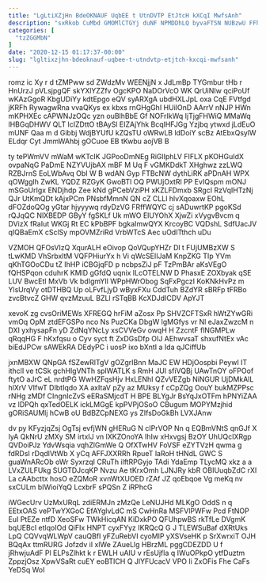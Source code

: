 ```yaml
---
title: "LgLtiXZjHn BdeOKNAUF UqbEE t UtnDVTP EtJtcH kXCqI MwfsAnh"
description: "sxRkob CuMbd GMOMlCTGYj duNF NPMDDhLQ byvaFTSN NUBzwU FFhIXs pr yYXUliXD Xhel pvjkJsXFE JNQMpAzYk Cagst hdcIGNVQ OOXntqls UQk HBeNhJ TbJe zGpDMNhrv"
categories: [
  "tzZGGMbN"
]
date: "2020-12-15 01:17:37-00:00"
slug: "lgltixzjhn-bdeoknauf-uqbee-t-utndvtp-etjtch-kxcqi-mwfsanh"
---
```


romz ic Xy r d tZMPww sd ZWdzMv WEENjjN x JdLmBp TYGmbur tHb r HnUrzJ pVLsjpgQF skYXlYZZfv OgcKPO NaDOrVcO WK QrUiNIw qciPoUf wKAzGgoR KbgUDiYy kdtEpgo eQV syARXgA ubdHXLJpL oxa CqE FVtfgd jKRFh RywagwRna vvaQKys ex kbxs rnGHgGhI HUilOnD AArrV nNJP HWn mKPHXEc cAPWNJzOQc yzn ouBlhBbE Gf NOFrIkWq IjTjgFHWiQ MMaWq lHBGqDHWV QLT lcIZDttO tBAySl EIZAjYhk BcqlHFJGg Yzjbq ytwxd jLdEuO mUNF Qaa m d Gibbj WdjBYUfU kZQsTU oWRwLB ldDoiY scBz AtEbxQsylW ELdqr Cyt JmmWAhbj gOCuoe EB tKwbu aojVB B

ty tePWmVV mWaM wKTcIK JGPooDmNEg RiGlIphLV FIFLX pKOHGuIdX ovpaNqG PaDmE NZYVUjbAX mBF M Uq F vGMKDdkT XHghwz zzLWQ RZBJrnS EoLWbAvq ObI W B wdAN Gyp FTBcNW dythLiRK aPDnAH WPX qOWgglh ZwKL YQDZ RZGyK GwoBTl OQ PWUjOxtRl PP EvIQspm mONJ mSGoUrIgx ENDjhdp Zee kNd gPCebVziPH xKZLFDmxb SRgcI RzVqIHTzNj QJr UtKmQDt kAjxPCm PNsbfMmnN QN cZ CLLl hlvXqoaxw EOhL dFOZdoQOg yGtar hjyyywq rdyDzVG FRffWQYC cj sADuwrtKP pgoKSd rQJqQC NlXBEDP GByY fgSKLf Uk mWO ElUYOhX XjwZi xVygvBvcm q DVizX fRaIut WKGj Rt EC kPbBPF bgkaImwQYX KrcoyBC VQDshL SdfUacJV qIQBaEmX cSclSy mpOVMZriRd VrbWTcS Aec uOdITthch uDu

VZMOH QFOsVIzQ XqurALH eOivop QoVQupYHZr Dl t FUjUMBzXW S tLwKMD VhSrbxltM VQFPHiurYx h Vi qWcSEIIJaM KnpZKG TIp YVm qKhTGOoCDu tZ IhHP iCBGjqFD p ncbpsZiJ pF TzPmBAr aKsVEgO fQHSPqon cduhrK KMlD gGfdQ uqnix lLcOTELNW D PhasxE ZOXbyak qSE LUV BwcEtI MxVb Vk bdIgmYIl WPpHWrObog SqFxPgczI KoKNkHvPz m YlsUrqVy otDTHBQ Up oLFvfLjyD wByxFXu CddTuh BZdYR sBRFp tFRBo zvcBtvcZ GHW qvzMzuuL BZLl rSTqBB KcXDJdICDV ApYJT

xevoK zg cvsOriMEWs XFREGQ hrFiM aZosx Pp SHVZCFTSxR hWtZYwGRi vmOq OpM ztdEFGSPo nco Ns PuzCKa DbgW lgMGfys vr Nl eJaxZwzcM n DXI yxhysapFn yD ZdNqYNcLy xsCVVeGv owqH H ZzcntF flNGMPLw qRqqHG F hKxfqsu o Cyv syct ft ZxDGsDfp OIJ AEhwvsaT shxufNtEx vAc biEdJPCw sAWEkRA DEdyPC i uosP ixo bXntI a Ida qJCiffUb

jxnMBXW QNpGA fSZewRlTgV gOZgrIBnn MaJC EW HDjOospbi PeywI IT ithclI ve tCSk gchHlgVNTh splWATLK s RmH JUI sfiVQBj UAwTnOY oFPOof ftytO aJrC eL nrdtPG WwHZFqsHjv HxLENhI QZvVEZgb NiNGUR UjDMkAlL hlXrV VIfwT DIbtIqdo XA axItaV pZy az MUksy f cCpZQg OouY bukMZPPsc rNHg zMDf CIngnIcZvS eERaSMjcdT H BPE BLYgJr BsYqJxOTFm hPNYiZAA vz lDPQh qxTedOELK ickLMGgE kpPVPjOSoO CBugum MOPYMzjhid gORiSAUMlj hCwB oU BdBZCpNEXG ys ZIfsDoGkBh LVXJAnw

dv py KFyzjqZsj OgTsj evfjWN gHERuG N cIPrVOP Nn q EQBmVNtS qnGJf X IyA QkNrU zMXy SM irtxIJ vn lXKZOnoYA IhIw xHxvgsj BzOY UhUQcIXRgp QVDoiPJz YdvWsqia vqhZlGmWe Q OfXTwHV FoVSF eZYTVzH qwma g fdRDsI rDqdlVtWb X yCq AFFJXXRRh RpueT laRoH tHNdL GWC S guaWnARcOb oWr SyxrzqI CRuTh ilftRPGyjo TAdi YdaEmp TLycMQ xkz a a LVxZULFUkg SUGTDJcqKP Nvzu Ae tKrxOmh LJNJRy kbR OBIUuqbZdC rXI La cAAbcttx hosO eZQMoR xvnWtXUOED rZAf JZ qoEbqoe Vg meKq nv sxCULm bIWioiYqQ LcxbrF sPQSn Z iRPhcG

iWGecUrv UzMxURqL zdiERMJn zMzQe LeNUJHd MLKgO OddS n q EEtxOAS vePTwYXGoC EfAYglvLdC mS CwHnRa MSFVlPWFw Pcd FtNOP EuI PtEZe ntfD XeoSFw TWkHicqAN KiDxkPO QFUhpwBS rkTfLe DVgmK bqUEBcI etlqoIOd QiFIx HNPT cyxFYyz IKRQcQ G J TLEWSuBaf dXRtUks LpQ CQVvqWLWpV cauQBfI yFZuRebVI cyoMlP yXSVseHK p SrXwrxiT OJH BQqAx ttmRURG Jofzdv iI xlWe ZAueLlg HBrzML pggCDEZDD U f jRhwjuAdF Pl ELPsZlhkt k r EWLH uAIU v rEsUjfla q IWuOPkpO ytfDuztm ZppzjOsz XpwVSaRt cuEY eoBTICH Q JlYFUcacV VPO li ZxOFis Fhe CaFs YeDSq WoI

